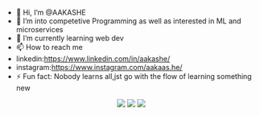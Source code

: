 - 👋 Hi, I’m @AAKASHE
- 👀 I’m into competetive Programming as well as interested in ML and microservices
- 🌱 I’m currently learning  web dev 
- 📫 How to reach me
- linkedin:https://www.linkedin.com/in/aakashe/
- instagram:https://www.instagram.com/aakaas.he/
- ⚡ Fun fact: Nobody learns all,jst go with the flow of learning something new

<!---
AAKASHEE/AAKASHEE is a ✨ special ✨ repository because its `README.md` (this file) appears on your GitHub profile.
You can click the Preview link to take a look at your changes.
--->
<p align="center">
     <img src="https://skillicons.dev/icons?i=cpp,python,java"/>
    <img src="https://skillicons.dev/icons?i=js,ts,nextjs,react,go,mysql,mongodb,postgres"/> 
    <img src="https://skillicons.dev/icons?i=git,github"/>
   </p>

